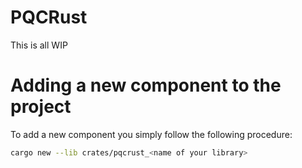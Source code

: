 # PQCRust

This is all WIP


# Adding a new component to the project

To add a new component you simply follow the following procedure:

```sh
cargo new --lib crates/pqcrust_<name of your library>
```
